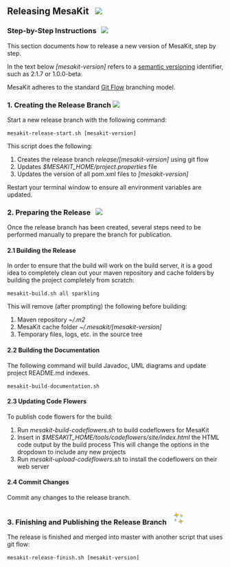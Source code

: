 ## Releasing MesaKit &nbsp; ![](../images/rocket-32.png)

### Step-by-Step Instructions &nbsp; ![](../images/footprints-32.png)

This section documents how to release a new version of MesaKit, step by step.

In the text below *\[mesakit-version\]* refers to a [semantic versioning](https://semver.org) identifier, such
as 2.1.7 or 1.0.0-beta.

MesaKit adheres to the standard [Git Flow](https://www.atlassian.com/git/tutorials/comparing-workflows/gitflow-workflow) branching model.

### 1. Creating the Release Branch ![](../images/branch-32.png)

Start a new release branch with the following command:

    mesakit-release-start.sh [mesakit-version]

This script does the following:

1. Creates the release branch *release/[mesakit-version\]* using git flow
2. Updates *$MESAKIT_HOME/project.properties* file
3. Updates the version of all pom.xml files to *[mesakit-version]*

Restart your terminal window to ensure all environment variables are updated.

### 2. Preparing the Release &nbsp; ![](../images/box-32.png)

Once the release branch has been created, several steps need to be performed manually to prepare
the branch for publication.

#### 2.1 Building the Release

In order to ensure that the build will work on the build server, it is a good idea to completely
clean out your maven repository and cache folders by building the project completely from scratch:

    mesakit-build.sh all sparkling

This will remove (after prompting) the following before building:

1. Maven repository *~/.m2*
2. MesaKit cache folder *~/.mesakit/\[mesakit-version\]*
3. Temporary files, logs, etc. in the source tree

#### 2.2 Building the Documentation

The following command will build Javadoc, UML diagrams and update project README.md indexes.

    mesakit-build-documentation.sh

#### 2.3 Updating Code Flowers

To publish code flowers for the build:

1. Run *mesakit-build-codeflowers.sh* to build codeflowers for MesaKit
2. Insert in *$MESAKIT\_HOME/tools/codeflowers/site/index.html* the HTML code output by the build process
   This will change the options in the dropdown to include any new projects
3. Run *mesakit-upload-codeflowers.sh* to install the codeflowers on their web server

#### 2.4 Commit Changes

Commit any changes to the release branch.

### 3. Finishing and Publishing the Release Branch &nbsp;  ![](../images/stars-32.png)

The release is finished and merged into master with another script that uses git flow:

    mesakit-release-finish.sh [mesakit-version]

